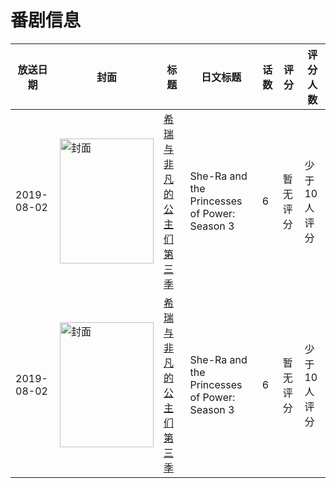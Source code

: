 # 番剧信息

|放送日期|封面|标题|日文标题|话数|评分|评分人数|
|---|---|---|---|---|---|---|
|2019-08-02|<img src="https://lain.bgm.tv/pic/cover/c/71/c3/325703_Otdh5.jpg" alt="封面" style="width:150px;height:200px;object-fit:cover;">|[希瑞与非凡的公主们 第三季](https://bangumi.tv/subject/325703)|She-Ra and the Princesses of Power: Season 3|6|暂无评分|少于10人评分|
|2019-08-02|<img src="https://lain.bgm.tv/pic/cover/c/71/c3/325703_Otdh5.jpg" alt="封面" style="width:150px;height:200px;object-fit:cover;">|[希瑞与非凡的公主们 第三季](https://bangumi.tv/subject/325703)|She-Ra and the Princesses of Power: Season 3|6|暂无评分|少于10人评分|
